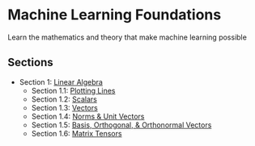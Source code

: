 # Machine Learning Foundations
Learn the mathematics and theory that make machine learning possible

## Sections
* Section 1: [Linear Algebra](/linear-algebra)
    * Section 1.1: [Plotting Lines](/linear-algebra/plot_line.ipynb)
    * Section 1.2: [Scalars](/linear-algebra/scalars.ipynb)
    * Section 1.3: [Vectors](/linear-algebra/vectors.ipynb)
    * Section 1.4: [Norms & Unit Vectors](/linear-algebra/norms_unit.ipynb)
    * Section 1.5: [Basis, Orthogonal, & Orthonormal Vectors](/linear-algebra/orthogonal.ipynb)
    * Section 1.6: [Matrix Tensors](/linear-algebra/matrix_tensors.ipynb)